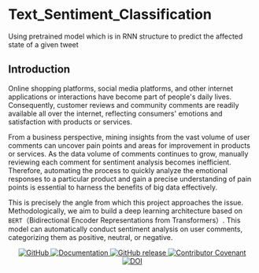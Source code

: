 # Text_Sentiment_Classification
Using pretrained model which is in RNN structure to predict the affected state of a given tweet

## Introduction
Online shopping platforms, social media platforms, and other internet applications or interactions have become part of people's daily lives. Consequently, customer reviews and community comments are readily available all over the internet, reflecting consumers' emotions and satisfaction with products or services.

From a business perspective, mining insights from the vast volume of user comments can uncover pain points and areas for improvement in products or services. As the data volume of comments continues to grow, manually reviewing each comment for sentiment analysis becomes inefficient. Therefore, automating the process to quickly analyze the emotional responses to a particular product and gain a precise understanding of pain points is essential to harness the benefits of big data effectively.

This is precisely the angle from which this project approaches the issue. Methodologically, we aim to build a deep learning architecture based on `BERT`（Bidirectional Encoder Representations from Transformers）. This model can automatically conduct sentiment analysis on user comments, categorizing them as positive, neutral, or negative.

<p align="center">
    <a href="https://circleci.com/gh/huggingface/transformers">
    </a>
    <a href="https://github.com/huggingface/transformers/blob/main/LICENSE">
        <img alt="GitHub" src="https://img.shields.io/github/license/huggingface/transformers.svg?color=blue">
    </a>
    <a href="https://huggingface.co/docs/transformers/index">
        <img alt="Documentation" src="https://img.shields.io/website/http/huggingface.co/docs/transformers/index.svg?down_color=red&down_message=offline&up_message=online">
    </a>
    <a href="https://github.com/huggingface/transformers/releases">
        <img alt="GitHub release" src="https://img.shields.io/github/release/huggingface/transformers.svg">
    </a>
    <a href="https://github.com/huggingface/transformers/blob/main/CODE_OF_CONDUCT.md">
        <img alt="Contributor Covenant" src="https://img.shields.io/badge/Contributor%20Covenant-v2.0%20adopted-ff69b4.svg">
    </a>
    <a href="https://zenodo.org/badge/latestdoi/155220641"><img src="https://zenodo.org/badge/155220641.svg" alt="DOI"></a>
</p>
